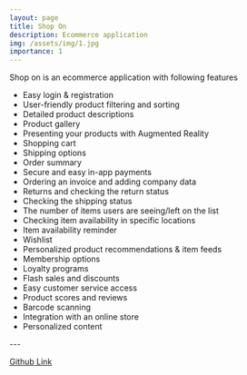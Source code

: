 ```yaml
---
layout: page
title: Shop On
description: Ecommerce application
img: /assets/img/1.jpg
importance: 1
---
```


Shop on is an ecommerce application with following features 

- Easy login & registration
- User-friendly product filtering and sorting
- Detailed product descriptions
- Product gallery
- Presenting your products with Augmented Reality
- Shopping cart
- Shipping options
- Order summary
- Secure and easy in-app payments
- Ordering an invoice and adding company data
- Returns and checking the return status
- Checking the shipping status
- The number of items users are seeing/left on the list
- Checking item availability in specific locations
- Item availability reminder
- Wishlist
- Personalized product recommendations & item feeds
- Membership options
- Loyalty programs
- Flash sales and discounts
- Easy customer service access
- Product scores and reviews
- Barcode scanning
- Integration with an online store
- Personalized content
<div class="row">
    <div class="col-sm mt-3 mt-md-0">
        <img class="img-fluid rounded z-depth-1" src="{{ '/assets/img/shopon_1.jpeg' | relative_url }}" alt="" title="example image"/>
    </div>
    <div class="col-sm mt-3 mt-md-0">
        <img class="img-fluid rounded z-depth-1" src="{{ '/assets/img/shopon_2.jpeg' | relative_url }}" alt="" title="example image"/>
    </div>
    <div class="col-sm mt-3 mt-md-0">
        <img class="img-fluid rounded z-depth-1" src="{{ '/assets/img/shopon_3.jpeg' | relative_url }}" alt="" title="example image"/>
    </div>
</div>
---

[Github Link](https://github.com/mahbubmunna/shopon)